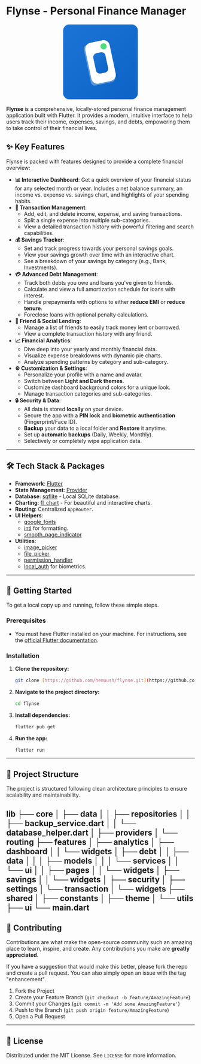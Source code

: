 # Flynse - Personal Finance Manager

<p align="center">
  <img src="assets/icon/flynse.png" alt="Flynse Icon" width="200"/>
</p>

**Flynse** is a comprehensive, locally-stored personal finance management application built with Flutter. It provides a modern, intuitive interface to help users track their income, expenses, savings, and debts, empowering them to take control of their financial lives.

## ✨ Key Features

Flynse is packed with features designed to provide a complete financial overview:

* **📊 Interactive Dashboard**: Get a quick overview of your financial status for any selected month or year. Includes a net balance summary, an income vs. expense vs. savings chart, and highlights of your spending habits.
* **💸 Transaction Management**:
    * Add, edit, and delete income, expense, and saving transactions.
    * Split a single expense into multiple sub-categories.
    * View a detailed transaction history with powerful filtering and search capabilities.
* **💰 Savings Tracker**:
    * Set and track progress towards your personal savings goals.
    * View your savings growth over time with an interactive chart.
    * See a breakdown of your savings by category (e.g., Bank, Investments).
* **💳 Advanced Debt Management**:
    * Track both debts you owe and loans you've given to friends.
    * Calculate and view a full amortization schedule for loans with interest.
    * Handle prepayments with options to either **reduce EMI** or **reduce tenure**.
    * Foreclose loans with optional penalty calculations.
* **👥 Friend & Social Lending**:
    * Manage a list of friends to easily track money lent or borrowed.
    * View a complete transaction history with any friend.
* **📈 Financial Analytics**:
    * Dive deep into your yearly and monthly financial data.
    * Visualize expense breakdowns with dynamic pie charts.
    * Analyze spending patterns by category and sub-category.
* **⚙️ Customization & Settings**:
    * Personalize your profile with a name and avatar.
    * Switch between **Light and Dark themes**.
    * Customize dashboard background colors for a unique look.
    * Manage transaction categories and sub-categories.
* **🔒 Security & Data**:
    * All data is stored **locally** on your device.
    * Secure the app with a **PIN lock** and **biometric authentication** (Fingerprint/Face ID).
    * **Backup** your data to a local folder and **Restore** it anytime.
    * Set up **automatic backups** (Daily, Weekly, Monthly).
    * Selectively or completely wipe application data.

---

## 🛠️ Tech Stack & Packages

* **Framework**: [Flutter](https://flutter.dev/)
* **State Management**: [Provider](https://pub.dev/packages/provider)
* **Database**: [sqflite](https://pub.dev/packages/sqflite) - Local SQLite database.
* **Charting**: [fl_chart](https://pub.dev/packages/fl_chart) - For beautiful and interactive charts.
* **Routing**: Centralized `AppRouter`.
* **UI Helpers**:
    * [google_fonts](https://pub.dev/packages/google_fonts)
    * [intl](https://pub.dev/packages/intl) for formatting.
    * [smooth_page_indicator](https://pub.dev/packages/smooth_page_indicator)
* **Utilities**:
    * [image_picker](https://pub.dev/packages/image_picker)
    * [file_picker](https://pub.dev/packages/file_picker)
    * [permission_handler](https://pub.dev/packages/permission_handler)
    * [local_auth](https://pub.dev/packages/local_auth) for biometrics.

---

## 🚀 Getting Started

To get a local copy up and running, follow these simple steps.

### Prerequisites

* You must have Flutter installed on your machine. For instructions, see the [official Flutter documentation](https://docs.flutter.dev/get-started/install).

### Installation

1.  **Clone the repository:**
    ```sh
    git clone [https://github.com/hemuush/flynse.git](https://github.com/hemuush/flynse.git)
    ```
2.  **Navigate to the project directory:**
    ```sh
    cd flynse
    ```
3.  **Install dependencies:**
    ```sh
    flutter pub get
    ```
4.  **Run the app:**
    ```sh
    flutter run
    ```

---

## 📁 Project Structure

The project is structured following clean architecture principles to ensure scalability and maintainability.

lib
├── core
│   ├── data
│   │   ├── repositories
│   │   ├── backup_service.dart
│   │   └── database_helper.dart
│   ├── providers
│   └── routing
├── features
│   ├── analytics
│   ├── dashboard
│   │   └── widgets
│   ├── debt
│   │   ├── data
│   │   │   ├── models
│   │   │   └── services
│   │   └── ui
│   │       ├── pages
│   │       └── widgets
│   ├── savings
│   │   └── widgets
│   ├── security
│   ├── settings
│   └── transaction
│       └── widgets
├── shared
│   ├── constants
│   ├── theme
│   └── utils
├── ui
└── main.dart
---

## 🤝 Contributing

Contributions are what make the open-source community such an amazing place to learn, inspire, and create. Any contributions you make are **greatly appreciated**.

If you have a suggestion that would make this better, please fork the repo and create a pull request. You can also simply open an issue with the tag "enhancement".

1.  Fork the Project
2.  Create your Feature Branch (`git checkout -b feature/AmazingFeature`)
3.  Commit your Changes (`git commit -m 'Add some AmazingFeature'`)
4.  Push to the Branch (`git push origin feature/AmazingFeature`)
5.  Open a Pull Request

---

## 📄 License

Distributed under the MIT License. See `LICENSE` for more information.
